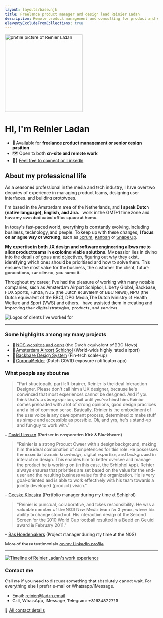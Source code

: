 ```yaml
---
layout: layouts/base.njk
title: Freelance product manager and design lead Reinier Ladan
description: Remote product management and consulting for product and design teams
eleventyExcludeFromCollections: true
---
```


<div class="img-content-rounded">
    <img src="/images/reinier-profile-2019.jpg" width="256" height="256" alt="profile picture of Reinier Ladan"/>
</div>
<h1 class="text-center">Hi, I'm <span style="white-space: nowrap">Reinier Ladan</span>
</h1>

<div class="tldr">

- 👋 Available for **freelance product management or senior design position**
- 🗺️ Open to both **on-site and remote work**
- 🧑‍💻 [Feel free to connect on LinkedIn](https://www.linkedin.com/in/reinierladan)

</div>

## About my professional life

As a seasoned professional in the media and tech industry, I have over two decades of experience in managing product teams, designing user interfaces, and building prototypes. 

I'm based in the Amsterdam area of the Netherlands, and **I speak Dutch (native language), English, and Jira.** I work in the GMT+1 time zone and have my own dedicated office space at home.

In today's fast-paced world, everything is constantly evolving, including business, technology, and people. To keep up with these changes, **I focus on an agile way of working**, such as [Scrum](https://scrumguides.org/scrum-guide.html), [Kanban](https://en.wikipedia.org/wiki/Kanban_(development)) or [Shape Up](https://basecamp.com/shapeup). 

**My expertise in both UX design and software engineering allows me to align product teams in exploring viable solutions**. My passion lies in diving into the details of goals and objectives, figuring out why they exist, identifying which ones should be prioritised and how to solve them. This ensures the most value for the business, the customer, the client, future generations, our climate, you name it.

Throughout my career, I’ve had the pleasure of working with many notable companies, such as Amsterdam Airport Schiphol, Liberty Global, Backbase, FOX Sports, Funda, NOS (the Dutch equivalent of BBC News), NPO (the Dutch equivalent of the BBC), DPG Media,The Dutch Ministry of Health, Welfare and Sport (VWS) and others. I have assisted them in creating and improving their digital strategies, products, and services.

![Logos of clients I've worked for](/images/client-overview-2020.png)

---

### Some highlights among my many projects

- 📰 [NOS websites and apps](/projects/nos) (the Dutch equivalent of BBC News)
- 🛫 [Amsterdam Airport Schiphol](/projects/schiphol) (World-wide highly rated airport)
- 🏦 [Backbase Design System](/projects/backbase) (Fin-tech scale-up)
- 🦠 [CoronaMelder](/projects/coronamelder) (Dutch COVID exposure notificaton app)

### What people say about me

> "Part structopath, part left-brainer, Reinier is the ideal Interaction Designer. Please don't call him a UX designer, because he's convinced that most experiences cannot be designed. And if you think that's a strong opinion, wait until you've hired him. Reinier comes preloaded with a lot of strong opinions, good design practices and a lot of common sense. Basically, Reinier is the embodiment of the user voice in any development process, determined to make stuff as simple and accessible as possible. Oh, and yes, he's a stand-up and fun guy to work with."

– [David Linssen](https://www.linkedin.com/in/davidlinssen) (Partner in cooperation Kirk & Blackbeard)

> "Reinier is a strong Product Owner with a design background, making him the ideal combination of competencies for this role. He possesses the essential domain knowledge, digital expertise, and background in interaction design. This enables him to better oversee and manage the product he is working on (in this case, the Schiphol App). Reinier always ensures that priorities are set based on the value for the end-user and the resulting business value for the organization. He is very goal-oriented and is able to work effectively with his team towards a jointly developed (product) vision."

– [Geeske Kloostra](https://www.linkedin.com/in/geeskekloostra) (Portfolio manager during my time at Schiphol)

> "Reinier is punctual, collaborative, and takes responsibility. He was a valuable member of the NOS New Media team for 3 years, where his ability to change stood out. His interaction design of the Second Screen for the 2010 World Cup football resulted in a Beeld en Geluid award in February 2011."

– [Bas Hoedemakers](https://www.linkedin.com/in/bashoedemakers) (Project manager during my time at the NOS)

More of these testimonials [on my LinkedIn profile](https://www.linkedin.com/in/reinierladan).

---

<div class="break-out py-10 lg:px-8">
 <a href="/images/Work-Experience.svg"><img src="/images/Work-Experience.svg" alt="Timeline of Reinier Ladan's work experience" /></a>
</div>

### Contact me

Call me if you need to discuss something that absolutely cannot wait. For everything else I prefer e-mail or Whatsapp/iMessage.

- Email: reinier@ladan.email
- Call, WhatsApp, iMessage, Telegram: +31624872725

📠 [All contact details](/contact)
